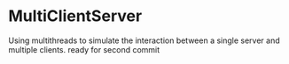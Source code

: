 MultiClientServer
=================

Using multithreads to simulate the interaction between a single server and multiple clients.
ready for second commit
